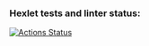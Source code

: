 ### Hexlet tests and linter status:
[![Actions Status](https://github.com/Vladislav51/python-project-lvl2/workflows/hexlet-check/badge.svg)](https://github.com/Vladislav51/python-project-lvl2/actions)